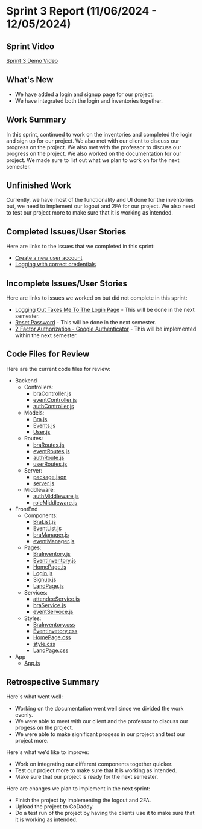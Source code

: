 # Sprint 3 Report (11/06/2024 - 12/05/2024)

## Sprint Video
[Sprint 3 Demo Video](https://youtu.be/gwWP-NRSeB8)

## What's New
* We have added a login and signup page for our project.
* We have integrated both the login and inventories together.


## Work Summary

In this sprint, continued to work on the inventories and completed the login and sign up for our project. We also met with our client to discuss our progress on the project. We also met with the professor to discuss our progress on the project. We also worked on the documentation for our project. We made sure to list out what we plan to work on for the next semester.

## Unfinished Work

Currently, we have most of the functionality and UI done for the inventories but, we need to implement our logout and 2FA for our project. We also need to test our project more to make sure that it is working as intended.

## Completed Issues/User Stories
Here are links to the issues that we completed in this sprint:

 * [Create a new user account](https://github.com/users/JoshnaPR/projects/2/views/2?pane=issue&itemId=81407651&issue=JoshnaPR%7CACME2-BI%7C9)
 * [Logging with correct credentials](https://github.com/users/JoshnaPR/projects/2/views/2?pane=issue&itemId=80006187&issue=JoshnaPR%7CACME2-BI%7C1)

 ## Incomplete Issues/User Stories
 Here are links to issues we worked on but did not complete in this sprint:
 
 * [Logging Out Takes Me To The Login Page](https://github.com/JoshnaPR/ACME2-BI/issues/6) - This will be done in the next semester.
 * [Reset Password](https://github.com/JoshnaPR/ACME2-BI/issues/5) - This will be done in the next semester.
 * [2 Factor Authorization - Google Authenticator](https://github.com/JoshnaPR/ACME2-BI/issues/4) - This will be implemented within the next semester.


## Code Files for Review
Here are the current code files for review:
* Backend
  * Controllers:
    * [braController.js](https://github.com/JoshnaPR/ACME2-BI/blob/main/Inventory%20Management%20System/Backend/Controllers/braController.js)
    * [eventController.js](https://github.com/JoshnaPR/ACME2-BI/blob/main/Inventory%20Management%20System/Backend/Controllers/eventController.js)
    * [authController.js](https://github.com/JoshnaPR/ACME2-BI/blob/main/Inventory%20Management%20System/Backend/Controllers/authController.js)
  * Models:
    * [Bra.js](https://github.com/JoshnaPR/ACME2-BI/blob/main/Inventory%20Management%20System/Backend/Models/Bra.js)
    * [Events.js](https://github.com/JoshnaPR/ACME2-BI/blob/main/Inventory%20Management%20System/Backend/Models/Events.js)
    * [User.js](https://github.com/JoshnaPR/ACME2-BI/blob/main/Inventory%20Management%20System/Backend/Models/User.js)
  * Routes:
    * [braRoutes.js](https://github.com/JoshnaPR/ACME2-BI/blob/main/Inventory%20Management%20System/Backend/Routes/braRoutes.js)
    * [eventRoutes.js](https://github.com/JoshnaPR/ACME2-BI/blob/main/Inventory%20Management%20System/Backend/Routes/eventRoutes.js)
    * [authRoute.js](https://github.com/JoshnaPR/ACME2-BI/blob/main/Inventory%20Management%20System/Backend/Routes/authRoute.js)
    * [userRoutes.js](https://github.com/JoshnaPR/ACME2-BI/blob/main/Inventory%20Management%20System/Backend/Routes/userRoutes.js)
  * Server:
    * [package.json](https://github.com/JoshnaPR/ACME2-BI/blob/main/Inventory%20Management%20System/Backend/package.json)
    * [server.js](https://github.com/JoshnaPR/ACME2-BI/blob/main/Inventory%20Management%20System/Backend/server.js)
  * Middleware:
    * [authMiddleware.js](https://github.com/JoshnaPR/ACME2-BI/blob/main/Inventory%20Management%20System/Backend/middleware/authMiddleware.js)
    * [roleMiddleware.js](https://github.com/JoshnaPR/ACME2-BI/blob/main/Inventory%20Management%20System/Backend/middleware/roleMiddleware.js)
* FrontEnd
  * Components:
    * [BraList.js](https://github.com/JoshnaPR/ACME2-BI/blob/main/Inventory%20Management%20System/frontend/src/components/BraList.js)
    * [EventList.js](https://github.com/JoshnaPR/ACME2-BI/blob/main/Inventory%20Management%20System/frontend/src/components/EventList.js)
    * [braManager.js](https://github.com/JoshnaPR/ACME2-BI/blob/main/Inventory%20Management%20System/frontend/src/components/braManager.js)
    * [eventManager.js](https://github.com/JoshnaPR/ACME2-BI/blob/main/Inventory%20Management%20System/frontend/src/components/eventManager.js)
  * Pages:
    * [BraInventory.js](https://github.com/JoshnaPR/ACME2-BI/blob/main/Inventory%20Management%20System/frontend/src/pages/BraInventory.js)
    * [EventInventory.js](https://github.com/JoshnaPR/ACME2-BI/blob/main/Inventory%20Management%20System/frontend/src/pages/EventInventory.js)
    * [HomePage.js](https://github.com/JoshnaPR/ACME2-BI/blob/main/Inventory%20Management%20System/frontend/src/pages/HomePage.js)
    * [Login.js](https://github.com/JoshnaPR/ACME2-BI/blob/main/Inventory%20Management%20System/frontend/src/pages/Login.js)
    * [Signup.js](https://github.com/JoshnaPR/ACME2-BI/blob/main/Inventory%20Management%20System/frontend/src/pages/Signup.js)
    * [LandPage.js](https://github.com/JoshnaPR/ACME2-BI/blob/main/Inventory%20Management%20System/frontend/src/pages/LandingPage.js)
  * Services:
    * [attendeeService.js](https://github.com/JoshnaPR/ACME2-BI/blob/main/Inventory%20Management%20System/frontend/src/services/attendeeService.js)
    * [braService.js](https://github.com/JoshnaPR/ACME2-BI/blob/main/Inventory%20Management%20System/frontend/src/services/braService.js)
    * [eventServoce.js](https://github.com/JoshnaPR/ACME2-BI/blob/main/Inventory%20Management%20System/frontend/src/services/eventService.js)
  * Styles:
    * [BraInventory.css](https://github.com/JoshnaPR/ACME2-BI/blob/main/Inventory%20Management%20System/frontend/src/styles/BraInventory.css)
    * [EventInvetory.css](https://github.com/JoshnaPR/ACME2-BI/blob/main/Inventory%20Management%20System/frontend/src/styles/EventInventory.css)
    * [HomePage.css](https://github.com/JoshnaPR/ACME2-BI/blob/main/Inventory%20Management%20System/frontend/src/styles/HomePage.css)
    * [style.css](https://github.com/JoshnaPR/ACME2-BI/blob/main/Inventory%20Management%20System/frontend/src/styles/style.css)
    * [LandPage.css](https://github.com/JoshnaPR/ACME2-BI/blob/main/Inventory%20Management%20System/frontend/src/styles/LandingPage.css)
* App
  * [App.js](https://github.com/JoshnaPR/ACME2-BI/blob/main/Inventory%20Management%20System/frontend/src/App.js)
  
## Retrospective Summary
Here's what went well:
  * Working on the documentation went well since we divided the work evenly.
  * We were able to meet with our client and the professor to discuss our progess on the project.
  * We were able to make significant progess in our project and test our project more.
 
Here's what we'd like to improve:
   * Work on integrating our different components together quicker. 
   * Test our project more to make sure that it is working as intended.
   * Make sure that our project is ready for the next semester.
  
Here are changes we plan to implement in the next sprint:
   * Finish the project by implementing the logout and 2FA.
   * Upload the project to GoDaddy.
   * Do a test run of the project by having the clients use it to make sure that it is working as intended.
